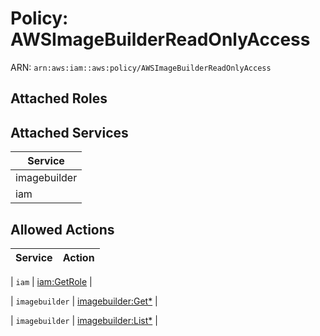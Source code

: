 # Policy: AWSImageBuilderReadOnlyAccess

ARN: `arn:aws:iam::aws:policy/AWSImageBuilderReadOnlyAccess`

## Attached Roles

## Attached Services

| Service |
|---------|
| imagebuilder |
| iam |

## Allowed Actions

| Service | Action |
|:-------:|--------|

| `iam` | [iam:GetRole](../actions.md#iam:getrole) |

| `imagebuilder` | [imagebuilder:Get*](../actions.md#imagebuilder:getall) |

| `imagebuilder` | [imagebuilder:List*](../actions.md#imagebuilder:listall) |
